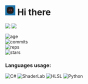 # <img src="https://github.com/REgorion/REgorion/blob/main/utlogo.gif" width="32px"> Hi there 
<img src="https://visitor-badge.glitch.me/badge?page_id=REgorion.visitor-badge&color=5194f0" /> <img src="https://img.shields.io/github/followers/REgorion?style=social" />

![age](https://img.shields.io/static/v1?style=for-the-badge&label=Account%20age%3A&color=555&labelColor=%23ffd33d&message=4%20years)<br/>
![commits](https://img.shields.io/static/v1?style=for-the-badge&label=Сommits%3A&color=555&labelColor=%230366d6&message=121)<br/>
![reps](https://img.shields.io/static/v1?style=for-the-badge&label=Repos%3A&color=555&labelColor=%236a737d&message=5)<br/>
![stars](https://img.shields.io/static/v1?style=for-the-badge&label=Stars%3A&color=555&labelColor=%23fff5b1&message=1%20recived)<br/>


### Languages usage:
![C#](https://img.shields.io/static/v1?style=flat&label=C%23&color=555&labelColor=%23178600&message=49.7%25)
![ShaderLab](https://img.shields.io/static/v1?style=flat&label=ShaderLab&color=555&labelColor=%23ededed&message=42.4%25)
![HLSL](https://img.shields.io/static/v1?style=flat&label=HLSL&color=555&labelColor=%23ededed&message=7.4%25)
![Python](https://img.shields.io/static/v1?style=flat&label=Python&color=555&labelColor=%233572A5&message=0.4%25)
